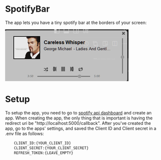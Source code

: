 # SpotifyBar 
The app lets you have a tiny spotify bar at the borders of your screen:

![alt text](image.png)

# Setup
To setup the app, you need to go to [spotify api dashboard](https://developer.spotify.com/dashboard) and create an app.
When creating the app, the only thing that is important is having the redirect uri be "http://localhost:5000/callback".
After you've created the app, go to the apps' settings, and saved the Client ID and Client secret in a .env file as follows:

        CLIENT_ID:{YOUR_CLIENT_ID}
        CLIENT_SECRET:{YOUR_CLIENT_SECRET}
        REFRESH_TOKEN:{LEAVE_EMPTY}
